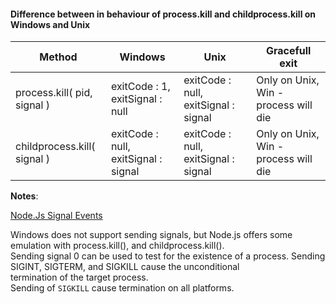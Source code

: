 #### Difference between in behaviour of process.kill and childprocess.kill on Windows and Unix

|           Method            |             Windows             |              Unix               |            Gracefull exit            |
| --------------------------- | ------------------------------- | ------------------------------- | ------------------------------------ |
| process.kill( pid, signal ) | exitCode : 1, exitSignal : null      | exitCode : null, exitSignal : signal | Only on Unix, Win - process will die |
| childprocess.kill( signal ) | exitCode : null, exitSignal : signal | exitCode : null, exitSignal : signal | Only on Unix, Win - process will die |


**Notes**:

[Node.Js Signal Events](https://nodejs.org/api/process.html#process_signal_events)<br>

Windows does not support sending signals, but Node.js offers some emulation with process.kill(), and childprocess.kill().<br>
Sending signal 0 can be used to test for the existence of a process. Sending SIGINT, SIGTERM, and SIGKILL cause the unconditional<br>
termination of the target process.<br>
Sending of `SIGKILL` cause termination on all platforms.<br>
